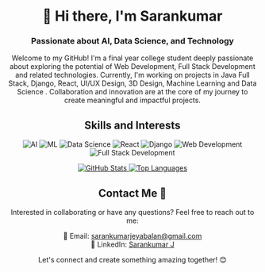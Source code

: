 <!-- Header Section -->
<h1 align="center">👋 Hi there, I'm Sarankumar</h1>
<h3 align="center">Passionate about AI, Data Science, and Technology</h3>

<!-- Introduction Section -->
<p align="center">
  Welcome to my GitHub! I'm a final year college student deeply passionate about exploring the potential of Web Development, Full Stack Development and related technologies. Currently, I'm working on projects in Java Full Stack, Django, React, UI/UX Design, 3D Design, Machine Learning and Data Science . Collaboration and innovation are at the core of my journey to create meaningful and impactful projects.
</p>

<!-- Skills and Interests Section -->
<h2 align="center">Skills and Interests</h2>
<p align="center">
  <img src="https://img.shields.io/badge/-Artificial%20Intelligence-blue" alt="AI">
  <img src="https://img.shields.io/badge/-Machine%20Learning-green" alt="ML">
  <img src="https://img.shields.io/badge/-Data Science-orange" alt="Data Science">
  <img src="https://img.shields.io/badge/-React-red" alt="React">
  <img src="https://img.shields.io/badge/-Django-blue" alt="Django">
  <img src="https://img.shields.io/badge/-Web%20Development-blueviolet" alt="Web Development">
  <img src="https://img.shields.io/badge/-Full Stack Development-brightgreen" alt="Full Stack Development">
</p>

<!-- GitHub Stats Section -->
<div align="center">
  <a href="https://readmestats.999857.xyz/api?username=SarankumarJ&theme=transparent&show_icons=true&rank_icon=github">
    <img src="https://readmestats.999857.xyz/api?username=SarankumarJ&theme=transparent&show_icons=true&rank_icon=github" alt="GitHub Stats" />
  </a>
  <a href="https://readmestats.999857.xyz/api/top-langs/?username=SarankumarJ&layout=compact&theme=transparent&langs_count=10">
    <img src="https://readmestats.999857.xyz/api/top-langs/?username=SarankumarJ&layout=compact&theme=transparent&langs_count=10" alt="Top Languages" />
  </a>
</div>

<!-- Contact Information Section -->
<h2 align="center">Contact Me 🤙</h2>
<p align="center">
  Interested in collaborating or have any questions? Feel free to reach out to me:
</p>
<p align="center">
  📧 Email: <a href="mailto:sarankumarjeyabalan@gmail.com">sarankumarjeyabalan@gmail.com</a><br>
  💼 LinkedIn: <a href="https://www.linkedin.com/in/sarankumar-jeyabalan-773581234/">Sarankumar J</a>
</p>

<!-- Footer Section -->
<p align="center">
  Let's connect and create something amazing together! 😊
</p>
